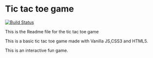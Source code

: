 # Tic tac toe game

[![Build Status](https://travis-ci.org/joemccann/dillinger.svg?branch=master)](https://travis-ci.org/joemccann/dillinger)


This is the Readme file for the tic tac toe game

This is a basic tic tac toe game made with Vanilla JS,CSS3 and HTML5.


This is an interactive fun game.
